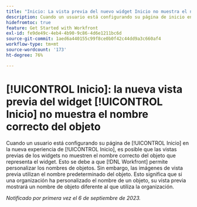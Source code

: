 ```yaml
---
title: "Inicio: La vista previa del nuevo widget Inicio no muestra el nombre correcto del objeto"
description: Cuando un usuario está configurando su página de inicio en la nueva experiencia de inicio, es posible que las vistas previas de los widgets no muestren el nombre correcto del objeto que representa el widget. Esto se debe a que Workfront permite personalizar los nombres de objetos. Sin embargo, las imágenes de vista previa utilizan el nombre predeterminado del objeto. Esto significa que si una organización ha personalizado el nombre de un objeto, su vista previa mostrará un nombre de objeto diferente al que utiliza la organización.
hidefromtoc: true
feature: Get Started with Workfront
exl-id: fe9de49c-4eb4-4b90-9c86-4d6e1211bc6d
source-git-commit: 1aed6a440155c99f8ce0b0f42c44dd9a3c660af4
workflow-type: tm+mt
source-wordcount: '173'
ht-degree: 76%

---
```


# [!UICONTROL Inicio]: la nueva vista previa del widget [!UICONTROL Inicio] no muestra el nombre correcto del objeto

<!--valid issue; won't fix-->

Cuando un usuario está configurando su página de [!UICONTROL Inicio] en la nueva experiencia de [!UICONTROL Inicio], es posible que las vistas previas de los widgets no muestren el nombre correcto del objeto que representa el widget. Esto se debe a que [!DNL Workfront] permite personalizar los nombres de objetos. Sin embargo, las imágenes de vista previa utilizan el nombre predeterminado del objeto. Esto significa que si una organización ha personalizado el nombre de un objeto, su vista previa mostrará un nombre de objeto diferente al que utiliza la organización.

_Notificado por primera vez el 6 de septiembre de 2023._
